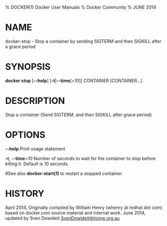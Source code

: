 % DOCKER(1) Docker User Manuals
% Docker Community
% JUNE 2014
# NAME
docker-stop - Stop a container by sending SIGTERM and then SIGKILL after a grace period

# SYNOPSIS
**docker stop**
[**--help**]
[**-t**|**--time**[=*10*]]
CONTAINER [CONTAINER...]

# DESCRIPTION
Stop a container (Send SIGTERM, and then SIGKILL after
 grace period)

# OPTIONS
**--help**
  Print usage statement

**-t**, **--time**=*10*
  Number of seconds to wait for the container to stop before killing it. Default is 10 seconds.

#See also
**docker-start(1)** to restart a stopped container.

# HISTORY
April 2014, Originally compiled by William Henry (whenry at redhat dot com)
based on docker.com source material and internal work.
June 2014, updated by Sven Dowideit <SvenDowideit@home.org.au>
